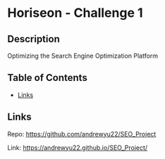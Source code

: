 # Horiseon - Challenge 1

## Description

Optimizing the Search Engine Optimization Platform

## Table of Contents 
* [Links](#Links)

## Links

Repo: https://github.com/andrewyu22/SEO_Project

Link: https://andrewyu22.github.io/SEO_Project/
